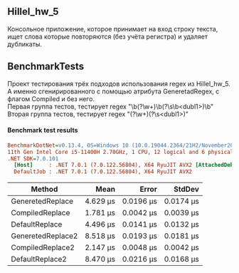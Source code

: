 ## Hillel_hw_5
Консольное приложение, которое принимает на вход строку текста, ищет слова которые повторяются (без учёта регистра) и удаляет дубликаты. 
## BenchmarkTests

Проект тестирования трёх подходов использования regex из Hillel_hw_5. А именно сгенирированного с помощью атрибута GeneretadRegex, с флагом Compiled и без него.<br />
Первая группа тестов, тестирует regex "\b(?<dubl1>\w+)\b(?<dubl2>\s\b\<dubl1>)\b"<br />
Вторая группа тестов, тестирует regex "(?<dubl1>\w+)(?<dubl2>\s\<dubl1>)"<br />

#### Benchmark test results
``` ini
BenchmarkDotNet=v0.13.4, OS=Windows 10 (10.0.19044.2364/21H2/November2021Update)
11th Gen Intel Core i5-11400H 2.70GHz, 1 CPU, 12 logical and 6 physical cores
.NET SDK=7.0.101
  [Host]     : .NET 7.0.1 (7.0.122.56804), X64 RyuJIT AVX2 [AttachedDebugger]
  DefaultJob : .NET 7.0.1 (7.0.122.56804), X64 RyuJIT AVX2
```

|            Method |     Mean |     Error |    StdDev |
|------------------ |---------:|----------:|----------:|
|  GeneretedReplace | 4.629 μs | 0.0196 μs | 0.0174 μs |
|   CompiledReplace | 1.781 μs | 0.0042 μs | 0.0039 μs |
|    DefaultReplace | 4.496 μs | 0.0141 μs | 0.0132 μs |
| GeneretedReplace2 | 8.518 μs | 0.0193 μs | 0.0181 μs |
|  CompiledReplace2 | 2.147 μs | 0.0048 μs | 0.0042 μs |
|   DefaultReplace2 | 8.470 μs | 0.0216 μs | 0.0168 μs |
